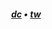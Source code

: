 <div align="center">

#### <em> [dc](https://discord.com/users/419181431512891413) • [tw](https://twitter.com/@epicmanborax)</em>

</div>
  
<!--

![](https://cdn.discordapp.com/attachments/711225037738213446/914101043892219904/mona-whisper.gif)

### Hi there 👋

**Kqpa/kqpa** is a ✨ _special_ ✨ repository because its `README.md` (this file) appears on your GitHub profile.

Here are some ideas to get you started:

- 🔭 I’m currently working on ...
- 🌱 I’m currently learning ...
- 👯 I’m looking to collaborate on ...
- 🤔 I’m looking for help with ...
- 💬 Ask me about ...
- 📫 How to reach me: ...
- 😄 Pronouns: ...
- ⚡ Fun fact: ...
-->
